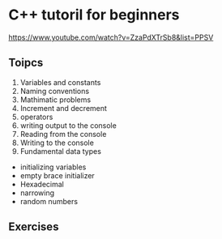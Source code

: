 # C++ tutoril for beginners

https://www.youtube.com/watch?v=ZzaPdXTrSb8&list=PPSV

## Toipcs

1. Variables and constants
2. Naming conventions
3. Mathimatic problems
4. Increment and decrement
5. operators
6. writing output to the console
7. Reading from the console
8. Writing to the console
9. Fundamental data types

- initializing variables
- empty brace initializer
- Hexadecimal
- narrowing
- random numbers

## Exercises
